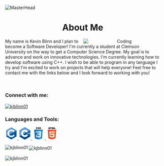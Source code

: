 ![MasterHead](https://pbs.twimg.com/profile_banners/1755975337689894912/1707492464/1500x500)

<!-- ABOUT ME -->
<div align="center">
  <h1 align="center">About Me</h1>
  <img align="right" alt="Coding" width="250" src="https://pbs.twimg.com/profile_images/1755976595943342080/q6hU9uCn_400x400.jpg">
  <p align="left"> My name is Kevin Blinn and I plan to become a Software Developer! I'm currently a student at Clemson University on the way to get a Computer Science Degree. My goal is to   advance and work on innovative technologies. I'm currently learning how to develop software using C++. I wish to be able to program in any language I try and I'm excited to work on projects that will help everyone! Feel free to contact me with the links below and I look forward to working with you! </p>
</div>

<br/>

<div>
  <h3 align="left">Connect with me:</h3>
  <p align="left">
    <a href="https://www.leetcode.com/kjblinn01" target="blank"><img align="center" src="" alt="kjblinn01" height="30" width="40" /></a>
  </p>
</div>

<h3 align="left">Languages and Tools:</h3>
<p align="left"> <a href="https://www.cprogramming.com/" target="_blank" rel="noreferrer"> <img src="https://raw.githubusercontent.com/devicons/devicon/master/icons/c/c-original.svg" alt="c" width="40" height="40"/> </a> <a href="https://www.w3schools.com/cpp/" target="_blank" rel="noreferrer"> <img src="https://raw.githubusercontent.com/devicons/devicon/master/icons/cplusplus/cplusplus-original.svg" alt="cplusplus" width="40" height="40"/> </a> <a href="https://www.w3schools.com/css/" target="_blank" rel="noreferrer"> <img src="https://raw.githubusercontent.com/devicons/devicon/master/icons/css3/css3-original-wordmark.svg" alt="css3" width="40" height="40"/> </a> <a href="https://www.w3.org/html/" target="_blank" rel="noreferrer"> <img src="https://raw.githubusercontent.com/devicons/devicon/master/icons/html5/html5-original-wordmark.svg" alt="html5" width="40" height="40"/> </a> </p>

<p><img align="left" src="https://github-readme-stats.vercel.app/api/top-langs?username=kjblinn01&show_icons=true&locale=en&layout=compact" alt="kjblinn01" /></p>

<p>&nbsp;<img align="center" src="https://github-readme-stats.vercel.app/api?username=kjblinn01&show_icons=true&locale=en" alt="kjblinn01" /></p>

<p><img align="center" src="https://github-readme-streak-stats.herokuapp.com/?user=kjblinn01&" alt="kjblinn01" /></p>


